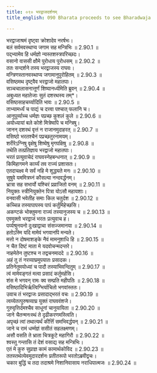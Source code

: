 ```yaml
---
title: ०९० भरद्वाजदर्शनम्
title_english: 090 Bharata proceeds to see Bharadwaja

---
```

<div class="audioEmbed"  caption="श्रीराम-हरिसीताराममूर्ति-घनपाठिभ्यां वचनम्" src="https://archive.org/download/Ramayana-recitation-Sriram-harisItArAmamUrti-Ghanapaati-v2/Kanda_2/Kanda_2_AYK-090-Bharadwaja_Darshanam.mp3"></div>

भरद्वाजाश्रमं दृष्ट्वा क्रोशादेव नरर्षभः।  
बलं सर्वमवस्थाप्य जगाम सह मन्त्रिभिः ॥ 2.90.1 ॥   
पद्भ्यामेव हि धर्मज्ञो न्यस्तशस्त्रपरिच्छदः।  
वसानो वाससी क्षौमे पुरोधाय पुरोधसम् ॥ 2.90.2 ॥   
ततः सन्दर्शने तस्य भरद्वाजस्य राघवः।  
मन्त्रिणस्तानवस्थाप्य जगामानुपुरोहितम् ॥ 2.90.3 ॥   
वसिष्ठमथ दृष्ट्वैव भरद्वाजो महातपाः।  
सञ्चचालासनात्तूर्णं शिष्यानर्ध्यमिति ब्रुवन् ॥ 2.90.4 ॥   
अबुध्यत महातेजाः सुतं दशरथस्य तम्\*।  
वसिष्ठसाहचर्य्यादिति भावः ॥ 2.90.5 ॥   
ताभ्यामर्ध्यं च पाद्यं च दत्त्वा पश्चात् फलानि च।  
आनुपूर्व्याच्च धर्मज्ञः पप्रच्छ कुशलं कुले ॥ 2.90.6 ॥   
अयोध्यायां बले कोशे मित्रेष्वपि च मन्त्रिषु।  
जानन् दशरथं वृत्तं न राजानमुदाहरत् ॥ 2.90.7 ॥   
वसिष्ठो भरतश्चैनं पप्रच्छतुरनामयम्।  
शरीरेऽग्निषु वृक्षेषु शिष्येषु मृगपक्षिषु ॥ 2.90.8 ॥   
तथेति तत्प्रतिज्ञाय भरद्वाजो महातपाः।  
भरतं प्रत्युवाचेदं राघवस्नेहबन्धनात् ॥ 2.90.9 ॥   
किमिहागमने कार्य्यं तव राज्यं प्रशासतः।  
एतदाचक्ष्व मे सर्वं नहि मे शुद्ध्यते मनः ॥ 2.90.10 ॥   
सुषुवे यममित्रघ्नं कौसल्या नन्दवर्द्धनम्।  
भ्रात्रा सह सभार्यो यश्चिरं प्रव्राजितो वनम् ॥ 2.90.11 ॥   
नियुक्तः स्त्रीनियुक्तेन पित्रा योऽसौ महायशाः।  
वनवासी भवेतीह समाः किल चतुर्दश ॥ 2.90.12 ॥   
कच्चिन्न तस्यापापस्य पापं कर्तुमिहेच्छसि।  
अकण्टकं भोक्तुमना राज्यं तस्यानुजस्य च ॥ 2.90.13 ॥   
एवमुक्तो भरद्वाजं भरतः प्रत्युवाच ह।  
पर्य्यश्रुनयनो दुःखाद्वाचा संसज्जमानया ॥ 2.90.14 ॥   
हतोऽस्मि यदि मामेवं भगवानपि मन्यते।  
मत्तो न दोषमाशङ्के नैवं मामनुशाधि हि ॥ 2.90.15 ॥   
न चैत दिष्टं माता मे यदवोचन्मदन्तरे।  
नाहमेतेन तुष्टश्च न तद्वचनमाददे ॥ 2.90.16 ॥   
अहं तु तं नरव्याघ्रमुपयातः प्रसादकः।  
प्रतिनेतुमयोध्यां च पादौ तस्याभिवन्दितुम् ॥ 2.90.17 ॥   
त्वं मामेवङ्गतं मत्वा प्रसादं कर्तुमर्हसि।  
शंस मे भगवन् रामः क्व सम्प्रति महीपतिः ॥ 2.90.18 ॥   
वसिष्ठादिभिर्ऋत्विग्भिर्याचितो भगवांस्ततः।  
उवाच तं भरद्वाजः प्रसादाद्भरतं वचः ॥ 2.90.19 ॥   
त्वय्येतत्पुरुषव्याघ्र युक्तं राघववंशजे।  
गुरुवृत्तिर्दमश्चैव साधूनां चानुयायिता ॥ 2.90.20 ॥   
जाने चैतन्मनःस्थं ते दृढीकरणमस्त्विति।  
अपृच्छं त्वां तथात्यर्थं कीर्त्तिं समभिवर्द्धयन् ॥ 2.90.21 ॥   
जाने च रामं धर्म्मज्ञं ससीतं सहलक्ष्मणम्।  
असौ वसति ते भ्राता चित्रकूटे महागिरौ ॥ 2.90.22 ॥   
श्वस्तु गन्तासि तं देशं वसाद्य सह मन्त्रिभिः।  
एतं मे कुरु सुप्राज्ञ कामं कामार्थकोविद ॥ 2.90.23 ॥   
ततस्तथेत्येवमुदारदर्शनः प्रतीतरूपो भरतोऽब्रवीद्वचः।  
चकार बुद्धिं च तदा तदाश्रमे निशानिवासाय नराधिपात्मजः ॥ 2.90.24 ॥   